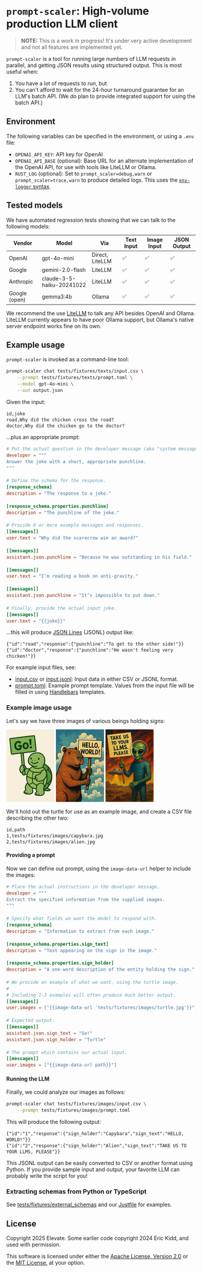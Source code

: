 # `prompt-scaler`: High-volume production LLM client

> **NOTE:** This is a work in progress! It's under very active development and not all features are implemented yet.

`prompt-scaler` is a tool for running large numbers of LLM requests in parallel, and getting JSON results using structured output. This is most useful when:

1. You have a lot of requests to run, but
2. You can't afford to wait for the 24-hour turnaround guarantee for an LLM's batch API. (We _do_ plan to provide integrated support for using the batch API.)

## Environment

The following variables can be specified in the environment, or using a `.env` file:

- `OPENAI_API_KEY`: API key for OpenAI
- `OPENAI_API_BASE` (optional): Base URL for an alternate implementation of the OpenAI API, for use with tools like LiteLLM or Ollama.
- `RUST_LOG` (optional): Set to `prompt_scaler=debug,warn` or `prompt_scaler=trace,warn` to produce detailed logs. This uses the [`env-logger` syntax](https://docs.rs/env_logger/latest/env_logger/).

## Tested models

We have automated regression tests showing that we can talk to the following models:

| Vendor | Model | Via | Text Input | Image Input | JSON Output |
| --|--|--|--|--|--|
| OpenAI | gpt-4o-mini | Direct, LiteLLM | ✅ | ✅ | ✅ |
| Google | gemini-2.0-flash | LiteLLM | ✅ | ✅ | ✅ |
| Anthropic | claude-3-5-haiku-20241022 | LiteLLM | ✅ | ✅ | ✅ |
| Google (open) | gemma3:4b | Ollama | ✅ | ✅ | ✅ |

We recommend the use [LiteLLM](https://www.litellm.ai/) to talk any API besides OpenAI and Ollama. LiteLLM currently appears to have poor Ollama support, but Ollama's native server endpoint works fine on its own.

## Example usage

`prompt-scaler` is invoked as a command-line tool:

```sh
prompt-scaler chat tests/fixtures/texts/input.csv \
    --prompt tests/fixtures/texts/prompt.toml \
    --model gpt-4o-mini \
    --out output.json
```

Given the input:

```csv
id,joke
road,Why did the chicken cross the road?
doctor,Why did the chicken go to the doctor?
```

...plus an appropriate prompt:

```toml
# Put the actual question in the developer message (aka "system message").
developer = """
Answer the joke with a short, appropriate punchline.
"""

# Define the schema for the response.
[response_schema]
description = "The response to a joke."

[response_schema.properties.punchline]
description = "The punchline of the joke."

# Provide 0 or more example messages and responses.
[[messages]]
user.text = "Why did the scarecrow win an award?"

[[messages]]
assistant.json.punchline = "Because he was outstanding in his field."

[[messages]]
user.text = "I’m reading a book on anti-gravity."

[[messages]]
assistant.json.punchline = "It’s impossible to put down."

# Finally, provide the actual input joke.
[[messages]]
user.text = "{{joke}}"
```

...this will produce [JSON Lines](https://jsonlines.org/) (JSONL) output like:

```jsonl
{"id":"road","response":{"punchline":"To get to the other side!"}}
{"id":"doctor","response":{"punchline":"He wasn't feeling very chicken!"}}
```

For example input files, see:

- [input.csv](./tests/fixtures/texts/input.csv) or [input.jsonl](tests/fixtures/texts/input.jsonl): Input data in either CSV or JSONL format.
- [prompt.toml](./tests/fixtures/texts/prompt.toml): Example prompt template. Values from the input file will be filled in using [Handlebars](https://handlebarsjs.com/) templates.

### Example image usage

Let's say we have three images of various beings holding signs:

<img alt='Turtle holding sign saying "Go!"' src='tests/fixtures/images/turtle.jpg' width="128px"> <img alt='Capybara holding sign saying "HELLO, WORLD!"' src='tests/fixtures/images/capybara.jpg' width="128px"> <img alt='Alien holding sign saying "TAKE US TO YOUR LLMS, PLEASE"' src='tests/fixtures/images/alien.jpg' width="128px">

We'll hold out the turtle for use as an example image, and create a CSV file describing the other two:

```csv
id,path
1,tests/fixtures/images/capybara.jpg
2,tests/fixtures/images/alien.jpg
```

#### Providing a prompt

Now we can define out prompt, using the `image-data-url` helper to include the images:

```toml
# Place the actual instructions in the developer message.
developer = """
Extract the specified information from the supplied images.
"""

# Specify what fields we want the model to respond with.
[response_schema]
description = "Information to extract from each image."

[response_schema.properties.sign_text]
description = "Text appearing on the sign in the image."

[response_schema.properties.sign_holder]
description = "A one-word description of the entity holding the sign."

# We provide an example of what we want, using the turtle image.
#
# Including 1-3 examples will often produce much better output.
[[messages]]
user.images = ["{{image-data-url 'tests/fixtures/images/turtle.jpg'}}"]

# Expected output.
[[messages]]
assistant.json.sign_text = "Go!"
assistant.json.sign_holder = "Turtle"

# The prompt which contains our actual input.
[[messages]]
user.images = ["{{image-data-url path}}"]
```

#### Running the LLM

Finally, we could analyze our images as follows:

```sh
prompt-scaler chat tests/fixtures/images/input.csv \
    --prompt tests/fixtures/images/prompt.toml
```

This will produce the following output:

```jsonl
{"id":"1","response":{"sign_holder":"Capybara","sign_text":"HELLO, WORLD!"}}
{"id":"2","response":{"sign_holder":"Alien","sign_text":"TAKE US TO YOUR LLMS, PLEASE"}}
```

This JSONL output can be easily converted to CSV or another format using Python. If you provide sample input and output, your favorite LLM can probably write the script for you!

### Extracting schemas from Python or TypeScript

See [tests/fixtures/external_schemas](tests/fixtures/external_schemas) and our [Justfile](Justfile) for examples.

## License

Copyright 2025 Elevate. Some earlier code copyright 2024 Eric Kidd, and used with permission.

This software is licensed under either the [Apache License, Version 2.0](./LICENSE-APACHE.txt) or the [MIT License](./LICENSE-MIT.txt), at your option.